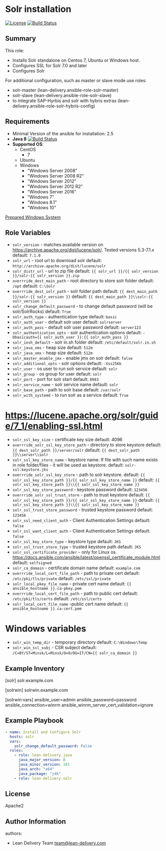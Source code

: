 Solr installation
=========
[![License](https://img.shields.io/badge/license-Apache-green.svg?style=flat)](https://raw.githubusercontent.com/lean-delivery/ansible-role-solr-standalone/master/LICENSE)
[![Build Status](https://travis-ci.org/lean-delivery/ansible-role-solr-standalone.svg?branch=master)](https://travis-ci.org/lean-delivery/ansible-role-solr-standalone)
## Summary

This role:
  - Installs Solr standalone on Centos 7, Ubuntu or Windows host.
  - Configures SSL for Solr 7.0 and later
  - Configures Solr

For additional configuration, such as master or slave mode use roles:
  - solr-master (lean-delivery.ansible-role-solr-master)
  - solr-slave (lean-delivery.ansible-role-solr-slave)
  - to integrate SAP-Hyrbis and solr with hybris extras (lean-delivery.ansible-role-solr-hybris-config)

Requirements
------------
  - Minimal Version of the ansible for installation: 2.5
  - **Java 8** [![Build Status](https://travis-ci.org/lean-delivery/ansible-role-java.svg?branch=master)](https://travis-ci.org/lean-delivery/ansible-role-java)
  - **Supported OS**:
    - CentOS
      - 7
    - Ubuntu
    - Windows
      - "Windows Server 2008"
      - "Windows Server 2008 R2"
      - "Windows Server 2012"
      - "Windows Server 2012 R2"
      - "Windows Server 2016"
      - "Windows 7"
      - "Windows 8.1"
      - "Windows 10"

[Prepared Windows System](https://docs.ansible.com/ansible/latest/user_guide/windows_setup.html)

## Role Variables
  - `solr_version` - matches available version on https://archive.apache.org/dist/lucene/solr/. Tested versions 5.3-7.1.x
    default: `7.1.0`
  - `solr_url` - root url to download solr
    default: `http://archive.apache.org/dist/lucene/solr`
  - `solr_distr_url` - url to zip file
    default: `{{ solr_url }}/{{ solr_version }}/solr-{{ solr_version }}.zip`
  - `overrride_dest_main_path` - root directory to store solr folder
    default: `/opt`
    default: `C:\Solr`
  - `overrride_dest_solr_path` - solr folder path
    default: `{{ dest_main_path }}/solr-{{ solr_version }}`
    default: `{{ dest_main_path }}\\solr-{{ solr_version }}`
  - `solr_change_default_password` - to change default password (will be solr/SolrRocks)
    default: `True`
  - `solr_auth_type` - authentication type
    default: `basic`
  - `solr_auth_user` - default solr user
    default: `solrserver`
  - `solr_auth_pass` - default solr user password
    default: `server123`
  - `solr_authentication_opts` - solr authentication options
    default: `-Dbasicauth={{ solr_auth_user }}:{{ solr_auth_pass }}`
  - `solr_insh_default` - solr in.sh folder
    default: `/etc/default/solr.in.sh`
  - `solr_java_xms` - heap size
    default: `512m`
  - `solr_java_xmx` - heap size
    default: `512m`
  - `solr_master_enable_jmx` - enable jmx on solr
    default: `false`
  - `solr_additional_opts` - solr options
    default: `-Xss256k`
  - `solr_user` - os user to run solr service
    default: `solr`
  - `solr_group` - os group for user
    default: `solr`
  - `solr_port` - port for solr start
    default: `8983`
  - `solr_service_name` - solr service name
    default: `solr`
  - `solr_base_path` - path to solr base
    default: `/var/solr`
  - `solr_with_systemd` - to run solr as a service
    default: `True`
# https://lucene.apache.org/solr/guide/7_1/enabling-ssl.html
  - `solr_ssl_key_size` - certificate key size
    default: 4096
  - `overrride_solr_ssl_key_store_path` - directory to store keystore
    default: `{{ dest_solr_path }}/server/solr`
    default: `{{ dest_solr_path }}\\server\\solr`
  - `solr_ssl_key_store_name` - keystore name. If file with such name exists in role folder/files - it will be used as keystore.
    default: `solr-ssl.keystore.jks`
  - `overrride_solr_ssl_key_store` - path to solr keystore.
    default: `{{ solr_ssl_key_store_path }}/{{ solr_ssl_key_store_name }}`
    default: `{{ solr_ssl_key_store_path }}\\{{ solr_ssl_key_store_name }}`
  - `solr_ssl_key_store_password` - keystore password
    default: `123456`
  - `overrride_solr_ssl_trust_store` - path to trust keystore
    default: `{{ solr_ssl_key_store_path }}/{{ solr_ssl_key_store_name }}`
    default: `{{ solr_ssl_key_store_path }}\\{{ solr_ssl_key_store_name }}`
  - `solr_ssl_trust_store_password` - trusted keystore password
    default: `123456`
  - `solr_ssl_need_client_auth` - Client Authentication Settings
    default: `false`
  - `solr_ssl_want_client_auth` - Client Authentication Settings
    default: `false`
  - `solr_ssl_key_store_type` - keystore type
    default: `JKS`
  - `solr_ssl_trust_store_type` - trusted keystore path
    default: `JKS`
  - `solr_ssl_certificate_provider` - only for Linux os. https://docs.ansible.com/ansible/latest/openssl_certificate_module.html
    default: `selfsigned`
  - `solr_ca_domain` - certificate domain name
    default: `example.com`
  - `overrride_local_cert_file_path` - path to private cert
    default: `/etc/pki/tls/private`
    default: `/etc/ssl/private`
  - `solr_local_pkey_file_name` - private cert name
    default: `{{ ansible_hostname }}.ca-pkey.pem`
  - `overrride_local_cert_file_path` - path to public cert
    default: `/etc/pki/tls/certs`
    default: `/etc/ssl/certs`
  - `solr_local_cert_file_name` -public cert name
    default: `{{ ansible_hostname }}.ca-cert.pem`
# Windows variables
  - `solr_win_temp_dir` - temporary directory
    default: `C:\Windows\Temp`
  - `solr_win_ssl_subj` - CSR subject
    default: `/C=BY/ST=Minsk/L=Minsk/O=O/OU=IT/CN={{ solr_ca_domain }}`

Example Inventory
----------------
[solr]
solr.example.com

[solrwin]
solrwin.example.com

[solrwin:vars]
ansible_user=admin
ansible_password=password
ansible_connection=winrm
ansible_winrm_server_cert_validation=ignore

Example Playbook
----------------

```yml
- name: Install and Configure Solr
  hosts: solr
  vars:
    solr_change_default_password: False
  roles:
    - role: lean-delivery.java
      java_major_version: 8
      java_minor_version: 181
      java_arch: "x64"
      java_package: "jdk"
    - role: lean-delivery.solr
```

License
-------

Apache2

Author Information
------------------

authors:
  - Lean Delivery Team <team@lean-delivery.com>
